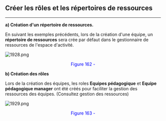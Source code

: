 ## Créer les rôles et les répertoires de ressources



---

**a) Création d'un répertoire de ressources.**

En suivant les exemples précédents, lors de la création d'une équipe, un **répertoire de ressources** sera crée par défaut dans le gestionnaire de ressources de l'espace d'activité.

![1928.png](http://www.claroline.net/uploads/custom/images/1928.png)

<p style="text-align: center; color: blue">Figure 162 - </p>

**b) Création des rôles**

Lors de la création des équipes, les roles **Equipes pédagogique** et **Equipe pédagogique manager** ont été créés pour faciliter la gestion des ressources des équipes. (Consultez gestion des ressources)

![1929.png](http://www.claroline.net/uploads/custom/images/1929.png)

<p style="text-align: center; color: blue">Figure 163 - </p>

